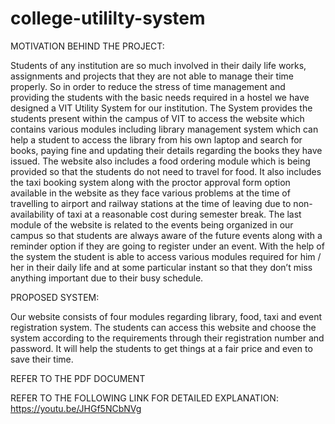 # college-utililty-system

MOTIVATION BEHIND THE PROJECT:

Students of any institution are so much involved in their daily life works, assignments and projects that they are not able to manage their time properly.
So in order to reduce the stress of time management and providing the students with the basic needs required in a hostel we have designed a VIT Utility System for our institution.
The System provides the students present within the campus of VIT to access the website which contains various modules including library management system which can help a student to access the library from his own laptop and search for books, paying fine and updating their details regarding the books they have issued.
The website also includes a food ordering module which is being provided so that the students do not need to travel for food. 
It also includes the taxi booking system along with the proctor approval form option available in the website as they face various problems at the time of travelling to airport and railway stations at the time of leaving due to non-availability of taxi at a reasonable cost during semester break.
The last module of the website is related to the events being organized in our campus so that students are always aware of the future events along with a reminder option if they are going to register under an event.
With the help of the system the student is able to access various modules required for him / her in their daily life and at some particular instant so that they don’t miss anything important due to their busy schedule. 

PROPOSED SYSTEM:

Our website consists of four modules regarding library, food, taxi and event registration system. The students can access this website and choose the system according to the requirements through their registration number and password.
It will help the students to get things at a fair price and even to save their time.

REFER TO THE PDF DOCUMENT 

REFER TO THE FOLLOWING LINK FOR DETAILED EXPLANATION:
https://youtu.be/JHGf5NCbNVg 
